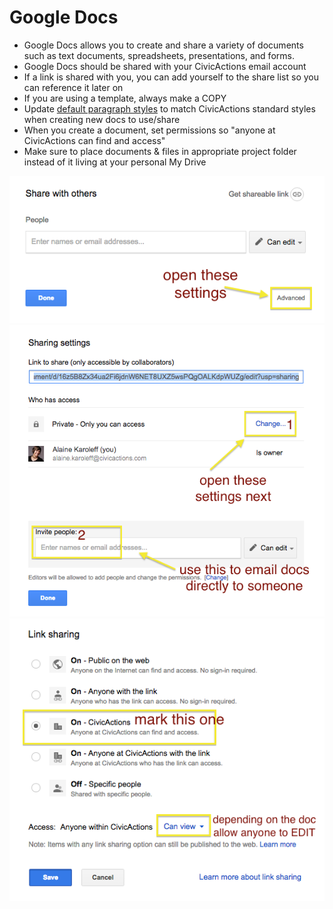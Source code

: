 # Google Docs

- Google Docs allows you to create and share a variety of documents such as text documents, spreadsheets, presentations, and forms.
- Google Docs should be shared with your CivicActions email account
- If a link is shared with you, you can add yourself to the share list so you can reference it later on
- If you are using a template, always make a COPY
- Update [default paragraph styles](https://docs.google.com/document/d/1n1Jdu4vAnO0YCppo9YO2BkSYGyOqUCSJOrfrBBzBPBM/edit#) to match CivicActions standard styles when creating new docs to use/share
- When you create a document, set permissions so "anyone at CivicActions can find and access"
- Make sure to place documents & files in appropriate project folder instead of it living at your personal My Drive

![Open settings](../../img/sharing1.png "Open settings")
![Advanced settings](../../img/sharing2.png "Advanced settings")
![Select Link](../../img/sharing3.png "Select link")
